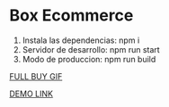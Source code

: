 
# Box Ecommerce

1. Instala las dependencias: npm i 
2. Servidor de desarrollo: npm run start
3. Modo de produccion: npm run build

[FULL BUY GIF](https://i.ibb.co/K71xM2w/screen-capture-2-1.gif)

[DEMO LINK](https://upbeat-easley-ac4bf5.netlify.app/)
